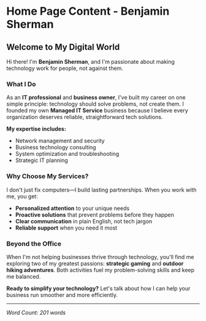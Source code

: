 # Home Page Content - Benjamin Sherman

## Welcome to My Digital World

Hi there! I'm **Benjamin Sherman**, and I'm passionate about making technology work for people, not against them.

### What I Do

As an **IT professional** and **business owner**, I've built my career on one simple principle: technology should solve problems, not create them. I founded my own **Managed IT Service** business because I believe every organization deserves reliable, straightforward tech solutions.

**My expertise includes:**
- Network management and security
- Business technology consulting  
- System optimization and troubleshooting
- Strategic IT planning

### Why Choose My Services?

I don't just fix computers—I build lasting partnerships. When you work with me, you get:

- **Personalized attention** to your unique needs
- **Proactive solutions** that prevent problems before they happen
- **Clear communication** in plain English, not tech jargon
- **Reliable support** when you need it most

### Beyond the Office

When I'm not helping businesses thrive through technology, you'll find me exploring two of my greatest passions: **strategic gaming** and **outdoor hiking adventures**. Both activities fuel my problem-solving skills and keep me balanced.

**Ready to simplify your technology?** Let's talk about how I can help your business run smoother and more efficiently.

---

*Word Count: 201 words*